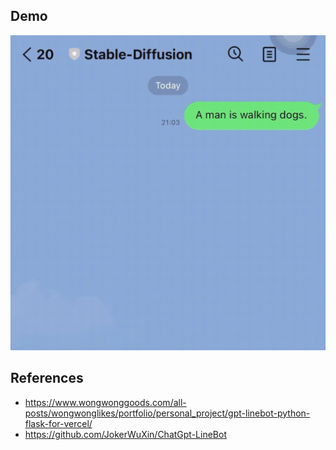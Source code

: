 ## Demo
![image](https://github.com/ytl0623/Stable-Diffusion-LINE-app-Vercel/blob/master/demo.gif)

## References
- https://www.wongwonggoods.com/all-posts/wongwonglikes/portfolio/personal_project/gpt-linebot-python-flask-for-vercel/
- https://github.com/JokerWuXin/ChatGpt-LineBot
